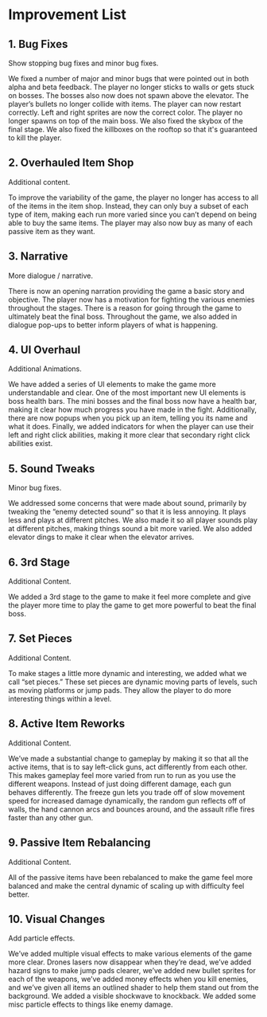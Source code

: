 # Improvement List

## 1. Bug Fixes

Show stopping bug fixes and minor bug fixes.

We fixed a number of major and minor bugs that were pointed out in both alpha and beta feedback. The player no longer sticks to walls or gets stuck on bosses. The bosses also now does not spawn above the elevator. The player’s bullets no longer collide with items. The player can now restart correctly. Left and right sprites are now the correct color. The player no longer spawns on top of the main boss. We also fixed the skybox of the final stage. We also fixed the killboxes on the rooftop so that it's guaranteed to kill the player.

## 2. Overhauled Item Shop

Additional content.

To improve the variability of the game, the player no longer has access to all of the items in the item shop. Instead, they can only buy a subset of each type of item, making each run more varied since you can’t depend on being able to buy the same items. The player may also now buy as many of each passive item as they want.

## 3. Narrative

More dialogue / narrative.

There is now an opening narration providing the game a basic story and objective. The player now has a motivation for fighting the various enemies throughout the stages. There is a reason for going through the game to ultimately beat the final boss. Throughout the game, we also added in dialogue pop-ups to better inform players of what is happening.

## 4. UI Overhaul

Additional Animations.

We have added a series of UI elements to make the game more understandable and clear. One of the most important new UI elements is boss health bars. The mini bosses and the final boss now have a health bar, making it clear how much progress you have made in the fight. Additionally, there are now popups when you pick up an item, telling you its name and what it does. Finally, we added indicators for when the player can use their left and right click abilities, making it more clear that secondary right click abilities exist.

## 5. Sound Tweaks

Minor bug fixes.

We addressed some concerns that were made about sound, primarily by tweaking the “enemy detected sound” so that it is less annoying. It plays less and plays at different pitches. We also made it so all player sounds play at different pitches, making things sound a bit more varied. We also added elevator dings to make it clear when the elevator arrives.

## 6. 3rd Stage

Additional Content.

We added a 3rd stage to the game to make it feel more complete and give the player more time to play the game to get more powerful to beat the final boss.

## 7. Set Pieces

Additional Content.

To make stages a little more dynamic and interesting, we added what we call “set pieces.” These set pieces are dynamic moving parts of levels, such as moving platforms or jump pads. They allow the player to do more interesting things within a level.

## 8. Active Item Reworks

Additional Content.

We’ve made a substantial change to gameplay by making it so that all the active items, that is to say left-click guns, act differently from each other. This makes gameplay feel more varied from run to run as you use the different weapons. Instead of just doing different damage, each gun behaves differently. The freeze gun lets you trade off of slow movement speed for increased damage dynamically, the random gun reflects off of walls, the hand cannon arcs and bounces around, and the assault rifle fires faster than any other gun.

## 9. Passive Item Rebalancing

Additional Content.

All of the passive items have been rebalanced to make the game feel more balanced and make the central dynamic of scaling up with difficulty feel better.

## 10. Visual Changes

Add particle effects.

We’ve added multiple visual effects to make various elements of the game more clear. Drones lasers now disappear when they’re dead, we’ve added hazard signs to make jump pads clearer, we’ve added new bullet sprites for each of the weapons, we’ve added money effects when you kill enemies, and we’ve given all items an outlined shader to help them stand out from the background. We added a visible shockwave to knockback. We added some misc particle effects to things like enemy damage.


